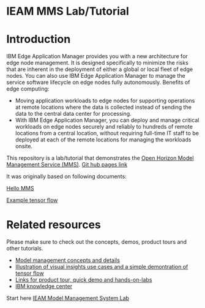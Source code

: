 # IEAM MMS Lab/Tutorial

# Introduction

IBM Edge Application Manager provides you with a new architecture for edge node management. It is designed specifically to minimize the risks that are inherent in the deployment of either a global or local fleet of edge nodes. You can also use IBM Edge Application Manager to manage the service software lifecycle on edge nodes fully autonomously.
Benefits of edge computing:
- Moving application workloads to edge nodes for supporting operations at remote locations where the data is collected instead of sending the data to the central data center for processing.
- With IBM Edge Application Manager, you can deploy and manage critical workloads on edge nodes securely and reliably to hundreds of remote locations from a central location, without requiring full-time IT staff to be deployed at each of the remote locations for managing the workloads onsite.

This repository is a lab/tutorial that demonstrates the [Open Horizon Model Management Service (MMS)](https://www.ibm.com/cloud/blog/models-deployed-at-the-edge). 
[Git hub pages link](https://eswarak.github.io/ieam-mms-lab/)  

It was originally based on following documents:

[Hello MMS](https://github.com/open-horizon/examples/tree/master/edge/services/helloMMS#introduction)

[Example tensor flow](https://github.com/jiportilla/img-MMS)

# Related resources

Please make sure to check out the concepts, demos, product tours and other tutorials.

- [Model management concepts and details](https://www.ibm.com/support/knowledgecenter/SSFKVV_4.1/devices/developing/model_management_details.html)  
- [Illustration of visual insights use cases and a simple demontration of tensor flow](https://www.youtube.com/watch?v=uzFDE3ZDGV4&t=4s)
- [Links for product tour, quick demo and hands-on-labs](https://www.ibm.com/demos/search/?products=%22IBM%20Edge%20Application%20Manager%22&lc=en)
- [ IBM knowledge center](https://www.ibm.com/support/knowledgecenter/SSFKVV_4.1/hub/overview.html)

Start here [IEAM Model Management System Lab](docs/README.md)
